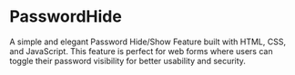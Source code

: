 # PasswordHide
A simple and elegant Password Hide/Show Feature built with HTML, CSS, and JavaScript. This feature is perfect for web forms where users can toggle their password visibility for better usability and security.  
